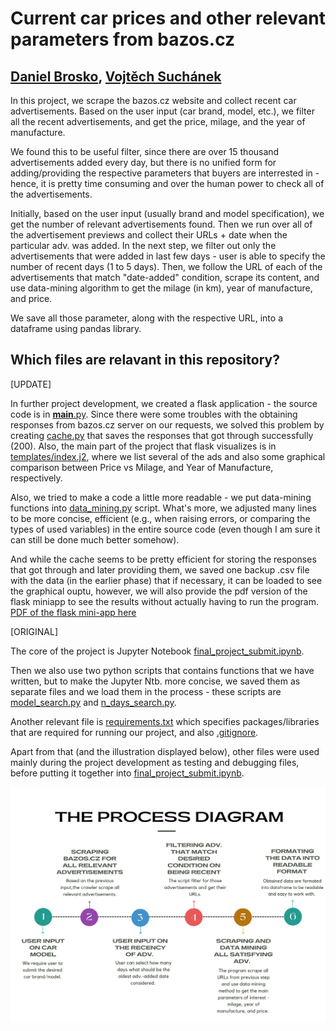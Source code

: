 # Current car prices and other relevant parameters from bazos.cz

## [Daniel Brosko](mailto:89227653@fsv.cuni.cz), [Vojtěch Suchánek](mailto:92048987@fsv.cuni.cz)

In this project, we scrape the bazos.cz website and collect recent car advertisements. Based on the user input (car brand, model, etc.), we filter all the recent advertisements, and get the price, milage, and the year of manufacture.

We found this to be useful filter, since there are over 15 thousand advertisements added every day, but there is no unified form for adding/providing the respective parameters that buyers are interrested in - hence, it is pretty time consuming and over the human power to check all of the advertisements.

Initially, based on the user input (usually brand and model specification), we get the number of relevant advertisements found. Then we run over all of the advertisement previews and collect their URLs + date when the particular adv. was added. In the next step, we filter out only the advertisements that were added in last few days - user is able to specify the number of recent days (1 to 5 days). Then, we follow the URL of each of the advertisements that match \"date-added\" condition, scrape its content, and use data-mining algorithm to get the milage (in km), year of manufacture, and price.

We save all those parameter, along with the respective URL, into a dataframe using pandas library.

## Which files are relavant in this repository?

[UPDATE]

In further project development, we created a flask application - the source code is in [__main__.py](https://github.com/Vojtas52/Python-project/blob/a27758cef387553ca0a911c98756c0c0362e7708/__main__.py). Since there were some troubles with the obtaining responses from bazos.cz server on our requests, we solved this problem by creating [cache.py](https://github.com/Vojtas52/Python-project/blob/a27758cef387553ca0a911c98756c0c0362e7708/cache.py) that saves the responses that got through successfully (200). Also, the main part of the project that flask visualizes is in [templates/index.j2](https://github.com/Vojtas52/Python-project/blob/a98e3750847e787a42b21d7bb0c8f77ae763217a/templates/index.j2), where we list several of the ads and also some graphical comparison between Price vs Milage, and Year of Manufacture, respectively.

Also, we tried to make a code a little more readable - we put data-mining functions into [data_mining.py](https://github.com/Vojtas52/Python-project/blob/a27758cef387553ca0a911c98756c0c0362e7708/data_mining.py) script. What's more, we adjusted many lines to be more concise, efficient (e.g., when raising errors, or comparing the types of used variables) in the entire source code (even though I am sure it can still be done much better somehow).

And while the cache seems to be pretty efficient for storing the responses that got through and later providing them, we saved one backup .csv file with the data (in the earlier phase) that if necessary, it can be loaded to see the graphical ouptu, however, we will also provide the pdf version of the flask miniapp to see the results without actually having to run the program. [PDF of the flask mini-app here](https://github.com/Vojtas52/Python-project/blob/1154eacc407364256ca560b80cddab04bb6b34ad/process_diagram.png)


[ORIGINAL]

The core of the project is Jupyter Notebook [final_project_submit.ipynb](https://github.com/Vojtas52/Python-project/blob/037af6a1e8ab453c98ce490891db56d40d1f02ff/final_project_submit.ipynb).

Then we also use two python scripts that contains functions that we have written, but to make the Jupyter Ntb. more concise, we saved them as separate files and we load them in the process - these scripts are [model_search.py](https://github.com/Vojtas52/Python-project/blob/037af6a1e8ab453c98ce490891db56d40d1f02ff/model_search.py) and [n_days_search.py](https://github.com/Vojtas52/Python-project/blob/037af6a1e8ab453c98ce490891db56d40d1f02ff/n_days_search.py).

Another relevant file is [requirements.txt](https://github.com/Vojtas52/Python-project/blob/3ecfddd04d22bbf45240c4e08cc9764e5b79e2ce/requirements.txt) which specifies packages/libraries that are required for running our project, and also [.gitignore](https://github.com/Vojtas52/Python-project/blob/d465bfc4f743c0c9cae26dcce547690954eb5273/.gitignore).

Apart from that (and the illustration displayed below), other files were used mainly during the project development as testing and debugging files, before putting it together into [final_project_submit.ipynb](https://github.com/Vojtas52/Python-project/blob/037af6a1e8ab453c98ce490891db56d40d1f02ff/final_project_submit.ipynb).


[//]: <> (TO BE DONE: specify in which file is what, and etc. ... basically how to operate the .py script or jupyter ntb.)

![alt text](https://github.com/Vojtas52/Python-project/blob/1154eacc407364256ca560b80cddab04bb6b34ad/process_diagram.png)
